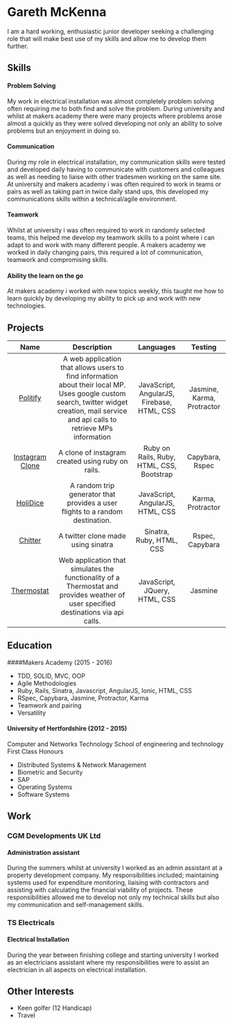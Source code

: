 # Gareth McKenna

I am a hard working, enthusiastic junior developer seeking a challenging role that will make best use of my skills and allow me to develop them further.


## Skills

#### Problem Solving
My work in electrical installation was almost completely problem solving often requiring me to both find and solve the problem.
During university and whilst at makers academy there were many projects where problems arose almost a quickly as they were solved developing not only an ability to solve problems but an enjoyment in doing so.

#### Communication
During my role in electrical installation, my communication skills were tested and developed daily having to communicate with customers and colleagues as well as needing to liaise with other tradesmen working on the same site.
At university and makers academy i was often required to work in teams or pairs as well as taking part in twice daily stand ups, this developed my communications skills within a technical/agile environment.

#### Teamwork
Whilst at university i was often required to work in randomly selected teams, this helped me develop my teamwork skills to a point where i can adapt to and work with many different people.
A makers academy we worked in daily changing pairs, this required a lot of communication, teamwork and compromising skills.

#### Ability the learn on the go
At makers academy i worked with new topics weekly, this taught me how to learn quickly by developing my ability to pick up and work with new technologies.


## Projects

|                                **Name**                                |                                                              **Description**                                                              |                                **Languages**                                |             **Testing**             |
|:----------------------------------------------------------------------:|:-----------------------------------------------------------------------------------------------------------------------------------------:|:---------------------------------------------------------------------------:|:-----------------------------------:|
|            [Politify](https://github.com/gareth4192/politify)           | A web application that allows users to find information about their local MP. Uses google custom search, twitter widget creation, mail service and api calls to retrieve MPs information  |                  JavaScript, AngularJS, Firebase, HTML, CSS                 |      Jasmine, Karma, Protractor     |
|    [Instagram Clone](https://github.com/gareth4192/instagram-challenge)    | A clone of instagram created using ruby on rails.                                                    | Ruby on Rails, Ruby, HTML, CSS, Bootstrap  |     Capybara, Rspec     |
|        [HoliDice](https://github.com/gareth4192/HoliDice)        | A random trip generator that provides a user flights to a random destination.                                                                                     |                         JavaScript, AngularJS, HTML, CSS                        | Karma, Protractor |
| [Chitter](https://github.com/gareth4192/Chitter2) | A twitter clone made using sinatra                                                                                  |                           Sinatra, Ruby, HTML, CSS                          |          Rspec, Capybara           |
|    [Thermostat](https://github.com/gareth4192/Thermostat)   | Web application that simulates the functionality of a Thermostat and provides weather of user specified destinations via api calls.                                                    | JavaScript, JQuery, HTML, CSS  |     Jasmine     |


## Education

####Makers Academy (2015 - 2016)

* TDD, SOLID, MVC, OOP
* Agile Methodologies
* Ruby, Rails, Sinatra, Javascript, AngularJS, Ionic, HTML, CSS
* RSpec, Capybara, Jasmine, Protractor, Karma
* Teamwork and pairing
* Versatility

#### University of Hertfordshire (2012 - 2015)
Computer and Networks Technology
School of engineering and technology
First Class Honours

* Distributed Systems & Network Management
* Biometric and Security
* SAP
* Operating Systems
* Software Systems

## Work

### CGM Developments UK Ltd
#### Administration assistant
During the summers whilst at university I worked as an admin assistant at a property development company. My responsibilities included; maintaining systems used for expenditure monitoring, liaising with contractors and assisting with calculating the financial viability of projects. These responsibilities allowed me to develop not only my technical skills but also my communication and self-management skills.

### TS Electricals
#### Electrical Installation
During the year between finishing college and starting university I worked as an electricians assistant where my responsibilities were to assist an electrician in all aspects on electrical installation.

## Other Interests

* Keen golfer (12 Handicap)
* Travel
